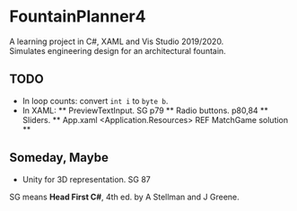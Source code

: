 # FountainPlanner4

A learning project in C#, XAML and Vis Studio 2019/2020.  
Simulates engineering design for an architectural fountain. 

## TODO
 * In loop counts:  convert `int i` to `byte b`.  
 * In XAML:
 ** PreviewTextInput. SG p79
 ** Radio buttons.      p80,84
 ** Sliders.
 ** App.xaml <Application.Resources>   REF MatchGame solution
 ** 
 
## Someday, Maybe
 * Unity for 3D representation. SG 87
 
 
SG means __Head First C#__, 4th ed. by A Stellman and J Greene.